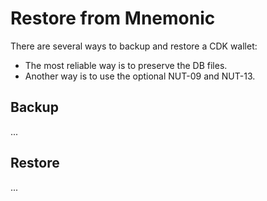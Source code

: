 # Restore from Mnemonic

There are several ways to backup and restore a CDK wallet:

- The most reliable way is to preserve the DB files.
- Another way is to use the optional NUT-09 and NUT-13.


## Backup

...


## Restore

...